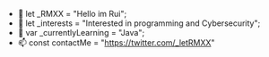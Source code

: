 - 👋 let _RMXX = "Hello im Rui";
- 👀 let _interests = "Interested in programming and Cybersecurity";
- 🌱 var _currentlyLearning = "Java";
- 📫 const contactMe = "https://twitter.com/_letRMXX"

<!---
let-RMXX/let-RMXX is a ✨ special ✨ repository because its `README.md` (this file) appears on your GitHub profile.
You can click the Preview link to take a look at your changes.
--->
